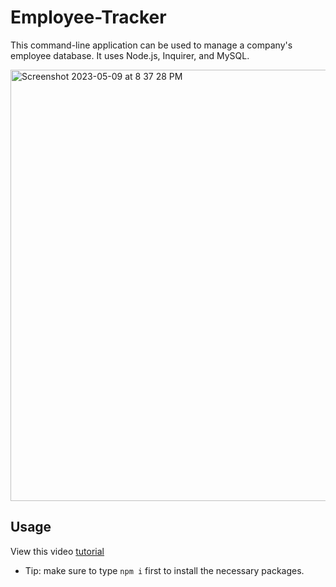 # Employee-Tracker
This command-line application can be used to manage a company's employee database. It uses Node.js, Inquirer, and MySQL.

<img width="690" alt="Screenshot 2023-05-09 at 8 37 28 PM" src="https://github.com/kali20987/Employee-Tracker/assets/128011155/6fdf7c90-37c4-4314-b685-360b880c7256">

## Usage
View this video [tutorial](https://github.com/kali20987/Employee-Tracker/assets/128011155/fcb2517f-8ab7-424a-b878-4e131ed78cda) 
* Tip: make sure to type ``npm i`` first to install the necessary packages.
